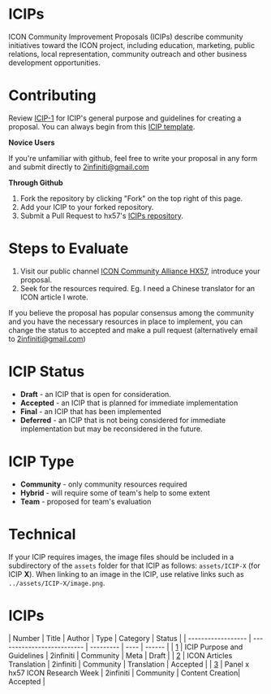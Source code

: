 # ICIPs 
ICON Community Improvement Proposals (ICIPs) describe community initiatives toward the ICON project, including education, marketing, public relations, local representation, community outreach and other business development opportunities.


# Contributing
 Review [ICIP-1](ICIPS/icip-1.md) for ICIP's general purpose and guidelines for creating a proposal.
 You can always begin from this [ICIP template](icip-X.md).

**Novice Users** 

 If you're unfamiliar with github, feel free to write your proposal in any form and submit directly to 2infiniti@gmail.com

**Through Github**

 1. Fork the repository by clicking "Fork" on the top right of this page.
 2. Add your ICIP to your forked repository. 
 3. Submit a Pull Request to hx57's [ICIPs repository](https://github.com/hx57/ICIPs).
 
# Steps to Evaluate 

 1. Visit our public channel [ICON Community Alliance HX57](https://t.me/iconhx57), introduce your proposal.
 2. Seek for the resources required. Eg. I need a Chinese translator for an ICON article I wrote.
 
 If you believe the proposal has popular consensus among the community and you have the necessary resources in place to implement, you can change the status to accepted and make a pull request (alternatively email to 2infiniti@gmail.com) 

# ICIP Status 
* **Draft** - an ICIP that is open for consideration.
* **Accepted** - an ICIP that is planned for immediate implementation
* **Final** - an ICIP that has been implemented
* **Deferred** - an ICIP that is not being considered for immediate implementation but may be reconsidered in the future.

# ICIP Type
* **Community** - only community resources required
* **Hybrid** - will require some of team's help to some extent
* **Team** - proposed for team's evaluation

# Technical 
If your ICIP requires images, the image files should be included in a subdirectory of the `assets` folder for that ICIP as follows: `assets/ICIP-X` (for ICIP **X**). When linking to an image in the ICIP, use relative links such as `../assets/ICIP-X/image.png`.

# ICIPs

| Number             | Title                      | Author    | Type | Category | Status |
| ------------------ | -------------------------- | --------- | ---- | ------ |
| [1](ICIPS/icip-1.md) | ICIP Purpose and Guidelines | 2infiniti | Community | Meta | Draft |
| [2](ICIPS/icip-2.md) | ICON Articles Translation   | 2infiniti | Community | Translation | Accepted |
| [3](ICIPS/icip-3.md) | Panel x hx57 ICON Research Week   | 2infiniti | Community | Content Creation| Accepted |
 